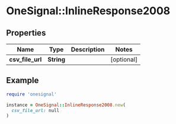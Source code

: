 # OneSignal::InlineResponse2008

## Properties

| Name | Type | Description | Notes |
| ---- | ---- | ----------- | ----- |
| **csv_file_url** | **String** |  | [optional] |

## Example

```ruby
require 'onesignal'

instance = OneSignal::InlineResponse2008.new(
  csv_file_url: null
)
```


